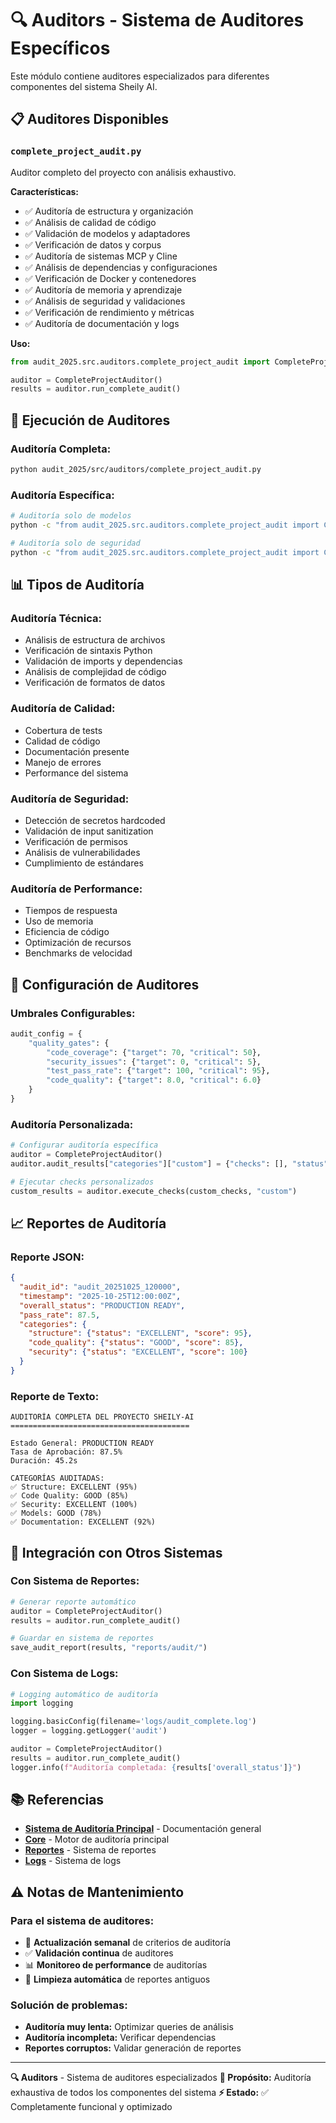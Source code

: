 # 🔍 Auditors - Sistema de Auditores Específicos

Este módulo contiene auditores especializados para diferentes componentes del sistema Sheily AI.

## 📋 Auditores Disponibles

### `complete_project_audit.py`
Auditor completo del proyecto con análisis exhaustivo.

**Características:**
- ✅ Auditoría de estructura y organización
- ✅ Análisis de calidad de código
- ✅ Validación de modelos y adaptadores
- ✅ Verificación de datos y corpus
- ✅ Auditoría de sistemas MCP y Cline
- ✅ Análisis de dependencias y configuraciones
- ✅ Verificación de Docker y contenedores
- ✅ Auditoría de memoria y aprendizaje
- ✅ Análisis de seguridad y validaciones
- ✅ Verificación de rendimiento y métricas
- ✅ Auditoría de documentación y logs

**Uso:**
```python
from audit_2025.src.auditors.complete_project_audit import CompleteProjectAuditor

auditor = CompleteProjectAuditor()
results = auditor.run_complete_audit()
```

## 🚀 Ejecución de Auditores

### Auditoría Completa:
```bash
python audit_2025/src/auditors/complete_project_audit.py
```

### Auditoría Específica:
```bash
# Auditoría solo de modelos
python -c "from audit_2025.src.auditors.complete_project_audit import CompleteProjectAuditor; auditor = CompleteProjectAuditor(); auditor.audit_models_adapters()"

# Auditoría solo de seguridad
python -c "from audit_2025.src.auditors.complete_project_audit import CompleteProjectAuditor; auditor = CompleteProjectAuditor(); auditor.audit_security_validations()"
```

## 📊 Tipos de Auditoría

### **Auditoría Técnica:**
- Análisis de estructura de archivos
- Verificación de sintaxis Python
- Validación de imports y dependencias
- Análisis de complejidad de código
- Verificación de formatos de datos

### **Auditoría de Calidad:**
- Cobertura de tests
- Calidad de código
- Documentación presente
- Manejo de errores
- Performance del sistema

### **Auditoría de Seguridad:**
- Detección de secretos hardcoded
- Validación de input sanitization
- Verificación de permisos
- Análisis de vulnerabilidades
- Cumplimiento de estándares

### **Auditoría de Performance:**
- Tiempos de respuesta
- Uso de memoria
- Eficiencia de código
- Optimización de recursos
- Benchmarks de velocidad

## 🔧 Configuración de Auditores

### **Umbrales Configurables:**
```python
audit_config = {
    "quality_gates": {
        "code_coverage": {"target": 70, "critical": 50},
        "security_issues": {"target": 0, "critical": 5},
        "test_pass_rate": {"target": 100, "critical": 95},
        "code_quality": {"target": 8.0, "critical": 6.0}
    }
}
```

### **Auditoría Personalizada:**
```python
# Configurar auditoría específica
auditor = CompleteProjectAuditor()
auditor.audit_results["categories"]["custom"] = {"checks": [], "status": "pending"}

# Ejecutar checks personalizados
custom_results = auditor.execute_checks(custom_checks, "custom")
```

## 📈 Reportes de Auditoría

### **Reporte JSON:**
```json
{
  "audit_id": "audit_20251025_120000",
  "timestamp": "2025-10-25T12:00:00Z",
  "overall_status": "PRODUCTION READY",
  "pass_rate": 87.5,
  "categories": {
    "structure": {"status": "EXCELLENT", "score": 95},
    "code_quality": {"status": "GOOD", "score": 85},
    "security": {"status": "EXCELLENT", "score": 100}
  }
}
```

### **Reporte de Texto:**
```
AUDITORÍA COMPLETA DEL PROYECTO SHEILY-AI
========================================

Estado General: PRODUCTION READY
Tasa de Aprobación: 87.5%
Duración: 45.2s

CATEGORÍAS AUDITADAS:
✅ Structure: EXCELLENT (95%)
✅ Code Quality: GOOD (85%)
✅ Security: EXCELLENT (100%)
✅ Models: GOOD (78%)
✅ Documentation: EXCELLENT (92%)
```

## 🔗 Integración con Otros Sistemas

### **Con Sistema de Reportes:**
```python
# Generar reporte automático
auditor = CompleteProjectAuditor()
results = auditor.run_complete_audit()

# Guardar en sistema de reportes
save_audit_report(results, "reports/audit/")
```

### **Con Sistema de Logs:**
```python
# Logging automático de auditoría
import logging

logging.basicConfig(filename='logs/audit_complete.log')
logger = logging.getLogger('audit')

auditor = CompleteProjectAuditor()
results = auditor.run_complete_audit()
logger.info(f"Auditoría completada: {results['overall_status']}")
```

## 📚 Referencias

- **[Sistema de Auditoría Principal](../../../README.md)** - Documentación general
- **[Core](../../../src/core/)** - Motor de auditoría principal
- **[Reportes](../../../reports/)** - Sistema de reportes
- **[Logs](../../../logs/)** - Sistema de logs

## ⚠️ Notas de Mantenimiento

### **Para el sistema de auditores:**
- 🔄 **Actualización semanal** de criterios de auditoría
- ✅ **Validación continua** de auditores
- 📊 **Monitoreo de performance** de auditorías
- 🧹 **Limpieza automática** de reportes antiguos

### **Solución de problemas:**
- **Auditoría muy lenta:** Optimizar queries de análisis
- **Auditoría incompleta:** Verificar dependencias
- **Reportes corruptos:** Validar generación de reportes

---

**🔍 Auditors** - Sistema de auditores especializados
**🎯 Propósito:** Auditoría exhaustiva de todos los componentes del sistema
**⚡ Estado:** ✅ Completamente funcional y optimizado
